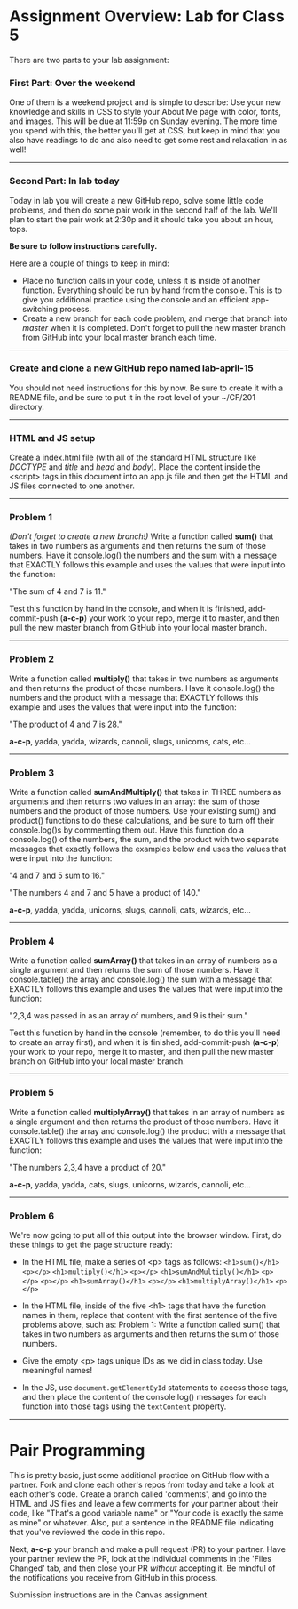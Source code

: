 # Assignment Overview: Lab for Class 5

There are two parts to your lab assignment:

### First Part: Over the weekend

One of them is a weekend project and is simple to describe: Use your new knowledge and skills in CSS to style your About Me page with color, fonts, and images. This will be due at 11:59p on Sunday evening. The more time you spend with this, the better you'll get at CSS, but keep in mind that you also have readings to do and also need to get some rest and relaxation in as well!

---

### Second Part: In lab today

Today in lab you will create a new GitHub repo, solve some little code problems, and then do some pair work in the second half of the lab. We'll plan to start the pair work at 2:30p and it should take you about an hour, tops.

**Be sure to follow instructions carefully.**

Here are a couple of things to keep in mind:

* Place no function calls in your code, unless it is inside of another function. Everything should be run by hand from the console. This is to give you additional practice using the console and an efficient app-switching process.
* Create a new branch for each code problem, and merge that branch into *master* when it is completed. Don't forget to pull the new master branch from GitHub into your local master branch each time.

---
### Create and clone a new GitHub repo named lab-april-15
You should not need instructions for this by now. Be sure to create it with a README file, and be sure to put it in the root level of your ~/CF/201 directory.

---
### HTML and JS setup
Create a index.html file (with all of the standard HTML structure like *DOCTYPE* and *title* and *head* and *body*). Place the content inside the \<script> tags in this document into an app.js file and then get the HTML and JS files connected to one another.

---
### Problem 1
*(Don't forget to create a new branch!)* Write a function called **sum()** that takes in two numbers as arguments and then returns the sum of those numbers. Have it console.log() the numbers and the sum with a message that EXACTLY follows this example and uses the values that were input into the function:

"The sum of 4 and 7 is 11."

Test this function by hand in the console, and when it is finished, add-commit-push (**a-c-p**) your work to your repo, merge it to master, and then pull the new master branch from GitHub into your local master branch.

---
### Problem 2
Write a function called **multiply()** that takes in two numbers as arguments and then returns the product of those numbers. Have it console.log() the numbers and the product with a message that EXACTLY follows this example and uses the values that were input into the function:

"The product of 4 and 7 is 28."

**a-c-p**, yadda, yadda, wizards, cannoli, slugs, unicorns, cats, etc...

---
### Problem 3
Write a function called **sumAndMultiply()** that takes in THREE numbers as arguments and then returns two values in an array: the sum of those numbers and the product of those numbers. Use your existing sum() and product() functions to do these calculations, and be sure to turn off their console.log()s by commenting them out. Have this function do a console.log() of the numbers, the sum, and the product with two separate messages that exactly follows the examples below and uses the values that were input into the function:

"4 and 7 and 5 sum to 16."

"The numbers 4 and 7 and 5 have a product of 140."

**a-c-p**, yadda, yadda, unicorns, slugs, cannoli, cats, wizards, etc...

---
### Problem 4
Write a function called **sumArray()** that takes in an array of numbers as a single argument and then returns the sum of those numbers. Have it console.table() the array and  console.log() the sum with a message that EXACTLY follows this example and uses the values that were input into the function:

"2,3,4 was passed in as an array of numbers, and 9 is their sum."

Test this function by hand in the console (remember, to do this you'll need to create an array first), and when it is finished, add-commit-push (**a-c-p**) your work to your repo, merge it to master, and then pull the new master branch on GitHub into your local master branch.

---
### Problem 5
Write a function called **multiplyArray()** that takes in an array of numbers as a single argument and then returns the product of those numbers. Have it console.table() the array and  console.log() the product with a message that EXACTLY follows this example and uses the values that were input into the function:

"The numbers 2,3,4 have a product of 20."

**a-c-p**, yadda, yadda, cats, slugs, unicorns, wizards, cannoli, etc...

---
### Problem 6
We're now going to put all of this output into the browser window. First, do these things to get the page structure ready:

* In the HTML file, make a series of \<p> tags as follows:
`<h1>sum()</h1>`
`<p></p>`
`<h1>multiply()</h1>`
`<p></p>`
`<h1>sumAndMultiply()</h1>`
`<p></p>`
`<p></p>`
`<h1>sumArray()</h1>`
`<p></p>`
`<h1>multiplyArray()</h1>`
`<p></p>`

* In the HTML file, inside of the five \<h1> tags that have the function names in them, replace that content with the first sentence of the five problems above, such as: Problem 1: Write a function called sum() that takes in two numbers as arguments and then returns the sum of those numbers.
* Give the empty \<p> tags unique IDs as we did in class today. Use meaningful names!
* In the JS, use `document.getElementById` statements to access those tags, and then place the content of the console.log() messages for each function into those tags using the `textContent` property.

---
# Pair Programming

This is pretty basic, just some additional practice on GitHub flow with a partner. Fork and clone each other's repos from today and take a look at each other's code. Create a branch called 'comments', and go into the HTML and JS files and leave a few comments for your partner about their code, like "That's a good variable name" or "Your code is exactly the same as mine" or whatever. Also, put a sentence in the README file indicating that you've reviewed the code in this repo.

Next, **a-c-p** your branch and make a pull request (PR) to your partner. Have your partner review the PR, look at the individual comments in the 'Files Changed' tab, and then close your PR *without* accepting it. Be mindful of the notifications you receive from GitHub in this process.

Submission instructions are in the Canvas assignment.
